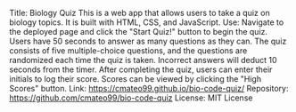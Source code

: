 Title: Biology Quiz
This is a web app that allows users to take a quiz on biology topics. It is built with HTML, CSS, and JavaScript.
Use:
Navigate to the deployed page and click the "Start Quiz!" button to begin the quiz. Users have 50 seconds to answer as many questions as they can. The quiz consists of five multiple-choice questions, and the questions are randomized each time the quiz is taken. Incorrect answers will deduct 10 seconds from the timer. After completing the quiz, users can enter their initials to log their score. Scores can be viewed by clicking the "High Scores" button.
Link: https://cmateo99.github.io/bio-code-quiz/
Repository: https://github.com/cmateo99/bio-code-quiz
License: MIT License






